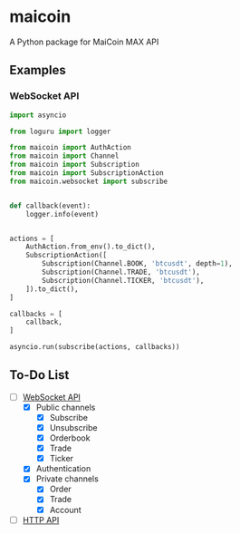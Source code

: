 # maicoin

A Python package for MaiCoin MAX API

## Examples

### WebSocket API

```python
import asyncio

from loguru import logger

from maicoin import AuthAction
from maicoin import Channel
from maicoin import Subscription
from maicoin import SubscriptionAction
from maicoin.websocket import subscribe


def callback(event):
    logger.info(event)


actions = [
    AuthAction.from_env().to_dict(),
    SubscriptionAction([
        Subscription(Channel.BOOK, 'btcusdt', depth=1),
        Subscription(Channel.TRADE, 'btcusdt'),
        Subscription(Channel.TICKER, 'btcusdt'),
    ]).to_dict(),
]

callbacks = [
    callback,
]

asyncio.run(subscribe(actions, callbacks))
```

## To-Do List

- [ ] [WebSocket API](https://maicoin.github.io/max-websocket-docs/#/)
  - [x] Public channels
    - [x] Subscribe
    - [x] Unsubscribe
    - [x] Orderbook
    - [x] Trade
    - [x] Ticker
  - [x] Authentication
  - [x] Private channels
    - [x] Order
    - [x] Trade
    - [x] Account
- [ ] [HTTP API](https://max.maicoin.com/documents/api_list/v2)
